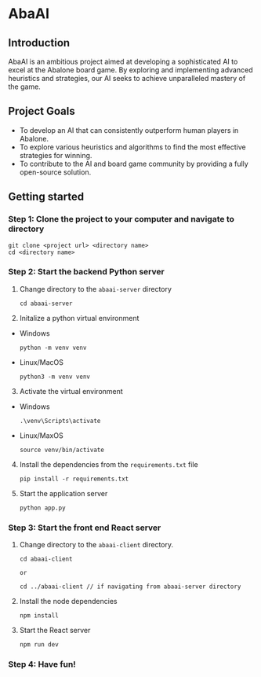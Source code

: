 # AbaAI

## Introduction
AbaAI is an ambitious project aimed at developing a sophisticated AI to excel at the Abalone board game. By exploring and implementing advanced heuristics and strategies, our AI seeks to achieve unparalleled mastery of the game.

## Project Goals
- To develop an AI that can consistently outperform human players in Abalone.
- To explore various heuristics and algorithms to find the most effective strategies for winning.
- To contribute to the AI and board game community by providing a fully open-source solution.

## Getting started

### Step 1: Clone the project to your computer and navigate to directory

```
git clone <project url> <directory name>
cd <directory name>
```

### Step 2: Start the backend Python server
1. Change directory to the `abaai-server` directory
    ```
    cd abaai-server
    ```

2. Initalize a python virtual environment
- Windows
    ```
    python -m venv venv
    ```
- Linux/MacOS
    ```
    python3 -m venv venv
    ```

3. Activate the virtual environment
- Windows
    ```
    .\venv\Scripts\activate
    ```
- Linux/MaxOS
    ```
    source venv/bin/activate
    ```

4. Install the dependencies from the `requirements.txt` file
    ```
    pip install -r requirements.txt
    ```

5. Start the application server
    ```
    python app.py
    ```

### Step 3: Start the front end React server
1. Change directory to the `abaai-client` directory.
    ```
    cd abaai-client
    
    or
    
    cd ../abaai-client // if navigating from abaai-server directory
    ```
2. Install the node dependencies
    ```
    npm install
    ```
3. Start the React server
    ```
    npm run dev
    ```

### Step 4: Have fun!